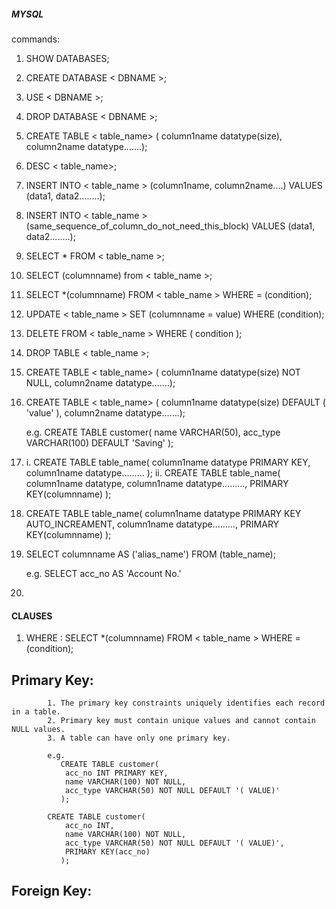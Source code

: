 ##### MYSQL 

commands:

1.  SHOW DATABASES;

2.  CREATE DATABASE < DBNAME >;

3.  USE < DBNAME >;

4.  DROP DATABASE < DBNAME >;

5.  CREATE TABLE < table_name> ( column1name datatype(size), column2name datatype.......);

6.  DESC < table_name>;

7.  INSERT INTO < table_name > (column1name, column2name....) VALUES (data1, data2........);

8.  INSERT INTO < table_name > (same_sequence_of_column_do_not_need_this_block) VALUES (data1, data2........);

9.  SELECT * FROM < table_name >;

10. SELECT (columnname) from < table_name >;

11. SELECT *(columnname) FROM < table_name > WHERE = (condition);

12. UPDATE < table_name > SET (columnname = value) WHERE (condition);

13. DELETE FROM < table_name > WHERE ( condition );

14. DROP TABLE < table_name >;

15. CREATE TABLE < table_name> ( column1name datatype(size) NOT NULL, column2name datatype.......);

16. CREATE TABLE < table_name> ( column1name datatype(size) DEFAULT ( 'value' ), column2name datatype.......);
    
    e.g.
       CREATE TABLE customer(
                name VARCHAR(50),
                acc_type VARCHAR(100) DEFAULT 'Saving'
               );

17. i.  CREATE TABLE table_name(
                column1name datatype PRIMARY KEY,
                column1name datatype.........
               );
    ii. CREATE TABLE table_name(
                column1name datatype,
                column1name datatype.........,
                PRIMARY KEY(columnname)
               );

18. CREATE TABLE table_name(
                column1name datatype PRIMARY KEY AUTO_INCREAMENT,
                column1name datatype.........,
                PRIMARY KEY(columnname)
               );

19. SELECT columnname AS ('alias_name') FROM (table_name);
    
    e.g. 
      SELECT acc_no AS 'Account No.' 

20. 


#### CLAUSES

1. WHERE : SELECT *(columnname) FROM < table_name > WHERE = (condition);


## Primary Key:
            1. The primary key constraints uniquely identifies each record in a table.
            2. Primary key must contain unique values and cannot contain NULL values.
            3. A table can have only one primary key.

            e.g. 
               CREATE TABLE customer(
                acc_no INT PRIMARY KEY,
                name VARCHAR(100) NOT NULL,
                acc_type VARCHAR(50) NOT NULL DEFAULT '( VALUE)'
               );

            CREATE TABLE customer(
                acc_no INT,
                name VARCHAR(100) NOT NULL,
                acc_type VARCHAR(50) NOT NULL DEFAULT '( VALUE)',
                PRIMARY KEY(acc_no)
               );

## Foreign Key:


